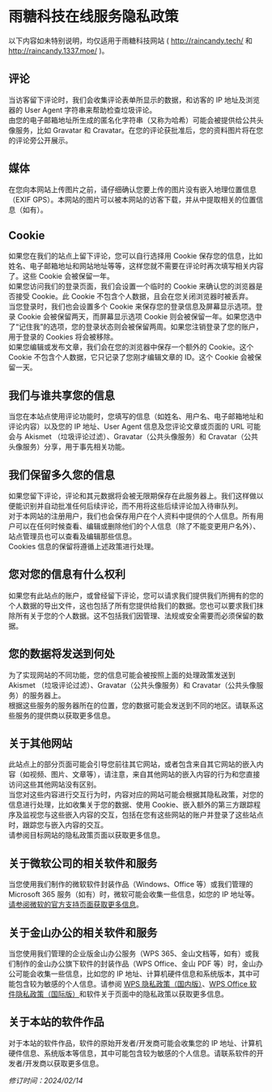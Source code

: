 # 雨糖科技在线服务隐私政策
以下内容如未特别说明，均仅适用于雨糖科技网站 ( http://raincandy.tech/ 和 http://raincandy.1337.moe/ )。

## 评论
当访客留下评论时，我们会收集评论表单所显示的数据，和访客的 IP 地址及浏览器的 User Agent 字符串来帮助检查垃圾评论。<br>
由您的电子邮箱地址所生成的匿名化字符串（又称为哈希）可能会被提供给公共头像服务，比如 Gravatar 和 Cravatar。在您的评论获批准后，您的资料图片将在您的评论旁公开展示。

## 媒体
在您向本网站上传图片之前，请仔细确认您要上传的图片没有嵌入地理位置信息（EXIF GPS）。本网站的图片可以被本网站的访客下载，并从中提取相关的位置信息（如有）。

## Cookie
如果您在我们的站点上留下评论，您可以自行选择用 Cookie 保存您的信息，比如姓名、电子邮箱地址和网站地址等等，这样您就不需要在评论时再次填写相关内容了。这些 Cookie 会被保留一年。<br>
如果您访问我们的登录页面，我们会设置一个临时的 Cookie 来确认您的浏览器是否接受 Cookie。此 Cookie 不包含个人数据，且会在您关闭浏览器时被丢弃。<br>
当您登录时，我们也会设置多个 Cookie 来保存您的登录信息及屏幕显示选项。登录 Cookie 会被保留两天，而屏幕显示选项 Cookie 则会被保留一年。如果您选中了“记住我”的选项，您的登录状态则会被保留两周。如果您注销登录了您的账户，用于登录的 Cookies 将会被移除。<br>
如果您编辑或发布文章，我们会在您的浏览器中保存一个额外的 Cookie。这个Cookie 不包含个人数据，它只记录了您刚才编辑文章的 ID。这个 Cookie 会被保留一天。

## 我们与谁共享您的信息
当您在本站点使用评论功能时，您填写的信息（如姓名、用户名、电子邮箱地址和评论内容）以及您的 IP 地址、User Agent 信息及您评论文章或页面的 URL 可能会与 Akismet （垃圾评论过滤）、Gravatar（公共头像服务）和 Cravatar（公共头像服务）分享，用于事先相关功能。

## 我们保留多久您的信息
如果您留下评论，评论和其元数据将会被无限期保存在此服务器上。我们这样做以便能识别并自动批准任何后续评论，而不用将这些后续评论加入待审队列。<br>
对于本网站的注册用户，我们也会保存用户在个人资料中提供的个人信息。所有用户可以在任何时候查看、编辑或删除他们的个人信息（除了不能变更用户名外）、站点管理员也可以查看及编辑那些信息。<br>
Cookies 信息的保留将遵循上述政策进行处理。

## 您对您的信息有什么权利
如果您有此站点的账户，或曾经留下评论，您可以请求我们提供我们所拥有的您的个人数据的导出文件，这也包括了所有您提供给我们的数据。您也可以要求我们抹除所有关于您的个人数据。这不包括我们因管理、法规或安全需要而必须保留的数据。

## 您的数据将发送到何处
为了实现网站的不同功能，您的信息可能会被按照上面的处理政策发送到 Akismet （垃圾评论过滤）、Gravatar（公共头像服务）和 Cravatar（公共头像服务）的服务器上。<br>
根据这些服务的服务器所在的位置，您的数据可能会发送到不同的地区。请联系这些服务的提供商以获取更多信息。

## 关于其他网站
此站点上的部分页面可能会引导您前往其它网站，或者包含来自其它网站的嵌入内容（如视频、图片、文章等），请注意，来自其他网站的嵌入内容的行为和您直接访问这些其他网站没有区别。<br>
当您对这些内容进行交互行为时，内容对应的网站可能会根据其隐私政策，对您的信息进行处理，比如收集关于您的数据、使用 Cookie、嵌入额外的第三方跟踪程序及监视您与这些嵌入内容的交互，包括在您有这些网站的账户并登录了这些站点时，跟踪您与嵌入内容的交互。<br>
请参阅目标网站的隐私政策页面以获取更多信息。

## 关于微软公司的相关软件和服务
当您使用我们制作的微软软件封装作品（Windows、Office 等）或我们管理的 Microsoft 365 服务（如有）时，微软可能会收集一些信息，如您的 IP 地址等。[请参阅微软的官方支持页面获取更多信息](https://go.microsoft.com/fwlink/?LinkId=521839)。

## 关于金山办公的相关软件和服务
当您使用我们管理的企业版金山办公服务（WPS 365、金山文档等，如有）或我们制作的金山办公旗下软件的封装作品（WPS Office、金山 PDF 等）时，金山办公可能会收集一些信息，比如您的 IP 地址、计算机硬件信息和系统版本，其中可能包含较为敏感的个人信息。请参阅 [WPS 隐私政策（国内版）](https://www.wps.cn/privacy/full_privacyprotect)、[WPS Office 软件隐私政策（国际版）](https://www.wps.com/privacy-policy/)和软件关于页面中的隐私政策以获取更多信息。

## 关于本站的软件作品
对于本站的软件作品，软件的原始开发者/开发商可能会收集您的 IP 地址、计算机硬件信息、系统版本等信息，其中可能包含较为敏感的个人信息。请联系软件的开发者/开发商以获取更多信息。

*修订时间：2024/02/14*
